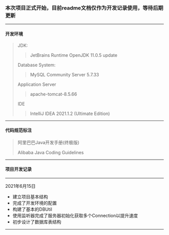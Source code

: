 ### **本次项目正式开始，目前readme文档仅作为开发记录使用，等待后期更新**

---
#### 开发环境

> JDK:
>> JetBrains Runtime OpenJDK 11.0.5 update
>
>Database System:
>> MySQL Community Server 5.7.33
>
> Application Server
>> apache-tomcat-8.5.66
>
> IDE
>> IntelliJ IDEA 2021.1.2 (Ultimate Edition)
---

#### 代码规范标注

> 阿里巴巴Java开发手册(终极版)
>
> Alibaba Java Coding Guidelines
---

#### 项目开发记录

---
2021年6月15日

* 建立项目基本结构
* 完成了开发环境的配置
* 构建了基本的DBUtil
* 使用监听器完成了服务器初始化获取多个Connection以提升速度
* 初步设计了数据库表结构

---

